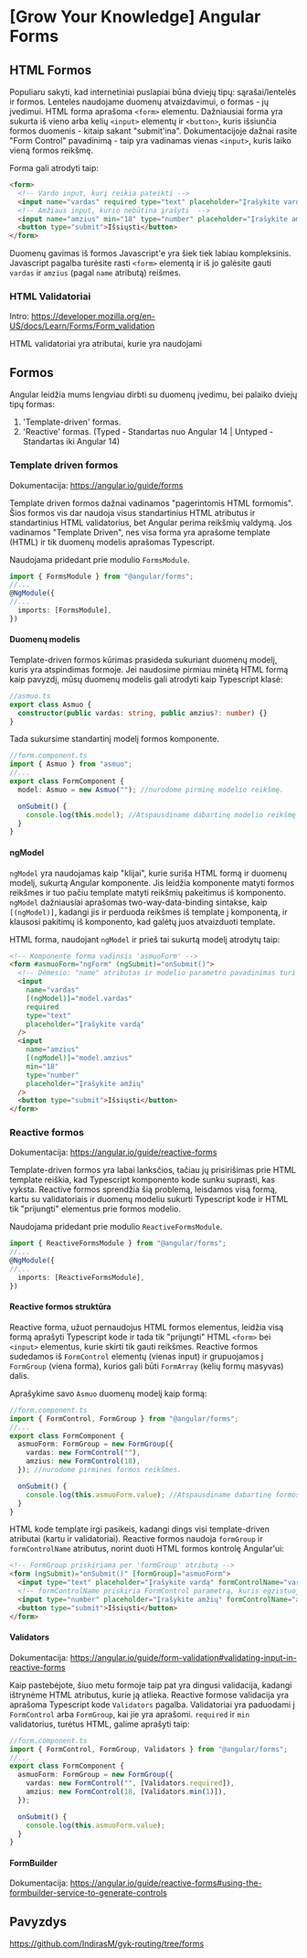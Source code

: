 # [Grow Your Knowledge] Angular Forms

## HTML Formos

Populiaru sakyti, kad internetiniai puslapiai būna dviejų tipų: sąrašai/lentelės ir formos. Lenteles naudojame duomenų atvaizdavimui, o formas - jų įvedimui.
HTML forma aprašoma `<form>` elementu. Dažniausiai forma yra sukurta iš vieno arba kelių `<input>` elementų ir `<button>`, kuris išsiunčia formos duomenis - kitaip sakant "submit'ina". Dokumentacijoje dažnai rasite "Form Control" pavadinimą - taip yra vadinamas vienas `<input>`, kuris laiko vieną formos reikšmę.

Forma gali atrodyti taip:

```html
<form>
  <!-- Vardo input, kurį reikia pateikti -->
  <input name="vardas" required type="text" placeholder="Įrašykite vardą" />
  <!-- Amžiaus input, kurio nebūtina įrašyti  -->
  <input name="amzius" min="18" type="number" placeholder="Įrašykite amžių" />
  <button type="submit">Išsiųsti</button>
</form>
```

Duomenų gavimas iš formos Javascript'e yra šiek tiek labiau kompleksinis. Javascript pagalba turėsite rasti `<form>` elementą ir iš jo galėsite gauti `vardas` ir `amzius` (pagal `name` atributą) reišmes.

### HTML Validatoriai

Intro: https://developer.mozilla.org/en-US/docs/Learn/Forms/Form_validation

HTML validatoriai yra atributai, kurie yra naudojami

## Formos

Angular leidžia mums lengviau dirbti su duomenų įvedimu, bei palaiko dviejų tipų formas:

1. 'Template-driven' formas.
2. 'Reactive' formas. (Typed - Standartas nuo Angular 14 | Untyped - Standartas iki Angular 14)

### Template driven formos

Dokumentacija: https://angular.io/guide/forms

Template driven formos dažnai vadinamos "pagerintomis HTML formomis". Šios formos vis dar naudoja visus standartinius HTML atributus ir standartinius HTML validatorius, bet Angular perima reikšmių valdymą.
Jos vadinamos "Template Driven", nes visa forma yra aprašome template (HTML) ir tik duomenų modelis aprašomas Typescript.

Naudojama pridedant prie modulio `FormsModule`.

```ts
import { FormsModule } from "@angular/forms";
//...
@NgModule({
//...
  imports: [FormsModule],
})
```

#### Duomenų modelis

Template-driven formos kūrimas prasideda sukuriant duomenų modelį, kuris yra atspindimas formoje. Jei naudosime pirmiau minėtą HTML formą kaip pavyzdį, mūsų duomenų modelis gali atrodyti kaip Typescript klasė:

```ts
//asmuo.ts
export class Asmuo {
  constructor(public vardas: string, public amzius?: number) {}
}
```

Tada sukursime standartinį modelį formos komponente.

```ts
//form.component.ts
import { Asmuo } from "asmuo";
//...
export class FormComponent {
  model: Asmuo = new Asmuo(""); //nurodome pirminę modelio reikšmę.

  onSubmit() {
    console.log(this.model); //Atspausdiname dabartinę modelio reikšmę į konsolę kai submittiname.
  }
}
```

#### ngModel

`ngModel` yra naudojamas kaip "klijai", kurie suriša HTML formą ir duomenų modelį, sukurtą Angular komponente. Jis leidžia komponente matyti formos reikšmes ir tuo pačiu template matyti reikšmių pakeitimus iš komponento. `ngModel` dažniausiai aprašomas two-way-data-binding sintakse, kaip `[(ngModel)]`, kadangi jis ir perduoda reikšmes iš template į komponentą, ir klausosi pakitimų iš komponento, kad galėtų juos atvaizduoti template.

HTML forma, naudojant `ngModel` ir prieš tai sukurtą modelį atrodytų taip:

```html
<!-- Komponente forma vadinsis 'asmuoForm' -->
<form #asmuoForm="ngForm" (ngSubmit)="onSubmit()">
  <!-- Dėmesio: "name" atributas ir modelio parametro pavadinimas turi sutapti -->
  <input
    name="vardas"
    [(ngModel)]="model.vardas"
    required
    type="text"
    placeholder="Įrašykite vardą"
  />
  <input
    name="amzius"
    [(ngModel)]="model.amzius"
    min="18"
    type="number"
    placeholder="Įrašykite amžių"
  />
  <button type="submit">Išsiųsti</button>
</form>
```

### Reactive formos

Dokumentacija: https://angular.io/guide/reactive-forms

Template-driven formos yra labai lanksčios, tačiau jų prisirišimas prie HTML template reiškia, kad Typescript komponento kode sunku suprasti, kas vyksta.
Reactive formos sprendžia šią problemą, leisdamos visą formą, kartu su validatoriais ir duomenų modeliu sukurti Typescript kode ir HTML tik "prijungti" elementus prie formos modelio.

Naudojama pridedant prie modulio `ReactiveFormsModule`.

```ts
import { ReactiveFormsModule } from "@angular/forms";
//...
@NgModule({
//...
  imports: [ReactiveFormsModule],
})
```

#### Reactive formos struktūra

Reactive forma, užuot pernaudojus HTML formos elementus, leidžia visą formą aprašyti Typescript kode ir tada tik "prijungti" HTML `<form>` bei `<input>` elementus, kurie skirti tik gauti reikšmes. Reactive formos sudedamos iš `FormControl` elementų (vienas input) ir grupuojamos į `FormGroup` (viena forma), kurios gali būti `FormArray` (kelių formų masyvas) dalis.

Aprašykime savo `Asmuo` duomenų modelį kaip formą:

```ts
//form.component.ts
import { FormControl, FormGroup } from "@angular/forms";
//...
export class FormComponent {
  asmuoForm: FormGroup = new FormGroup({
    vardas: new FormControl(""),
    amzius: new FormControl(18),
  }); //nurodome pirmines formos reikšmes.

  onSubmit() {
    console.log(this.asmuoForm.value); //Atspausdiname dabartinę formos reikšmę į konsolę kai submittiname.
  }
}
```

HTML kode template irgi pasikeis, kadangi dings visi template-driven atributai (kartu ir validatoriai). Reactive formos naudoja `formGroup` ir `formControlName` atributus, norint duoti HTML formos kontrolę Angular'ui:

```html
<!-- FormGroup priskiriama per 'formGroup' atributą -->
<form (ngSubmit)="onSubmit()" [formGroup]="asmuoForm">
  <input type="text" placeholder="Įrašykite vardą" formControlName="vardas" />
  <!-- formControlName priskiria FormControl parametrą, kuris egzistuoja FormGroup viduje -->
  <input type="number" placeholder="Įrašykite amžių" formControlName="amzius" />
  <button type="submit">Išsiųsti</button>
</form>
```

#### Validators

Dokumentacija: https://angular.io/guide/form-validation#validating-input-in-reactive-forms

Kaip pastebėjote, šiuo metu formoje taip pat yra dingusi validacija, kadangi ištrynėme HTML atributus, kurie ją atlieka. Reactive formose validacija yra aprašoma Typescript kode `Validators` pagalba. Validatoriai yra paduodami į `FormControl` arba `FormGroup`, kai jie yra aprašomi. `required` ir `min` validatorius, turėtus HTML, galime aprašyti taip:

```ts
//form.component.ts
import { FormControl, FormGroup, Validators } from "@angular/forms";
//...
export class FormComponent {
  asmuoForm: FormGroup = new FormGroup({
    vardas: new FormControl("", [Validators.required]),
    amzius: new FormControl(18, [Validators.min(1)]),
  });

  onSubmit() {
    console.log(this.asmuoForm.value);
  }
}
```

#### FormBuilder

Dokumentacija: https://angular.io/guide/reactive-forms#using-the-formbuilder-service-to-generate-controls

## Pavyzdys

https://github.com/IndirasM/gyk-routing/tree/forms
